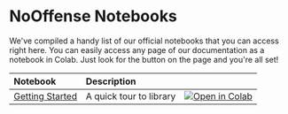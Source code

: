# NoOffense Notebooks

We've compiled a handy list of our official notebooks that you can access right here. You can easily access any page of our documentation as a notebook in Colab. Just look for the button on the page and you're all set!

| Notebook                                                                                                 | Description             |   |
|:---------------------------------------------------------------------------------------------------------|:------------------------|:-------------|
| [Getting Started](https://github.com/ertugrul-dmr/NoOffense/blob/master/docs/notebooks/getting_started.ipynb)                                                                    | A quick tour to library |[![Open in Colab](https://colab.research.google.com/assets/colab-badge.svg)](https://colab.research.google.com/)|